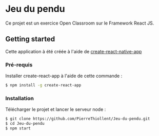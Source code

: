 # Jeu du pendu

Ce projet est un exercice Open Classroom sur le Framework React JS.


## Getting started

Cette application à été créée à l'aide de [create-react-native-app](https://github.com/react-community/create-react-native-app)

### Pré-requis

Installer create-react-app à l'aide de cette commande : 

```sh
$ npm install -g create-react-app
```

### Installation

Télécharger le projet et lancer le serveur node :

```sh
$ git clone https://github.com/PierreThiollent/Jeu-du-pendu.git
$ cd Jeu-du-pendu
$ npm start
```
